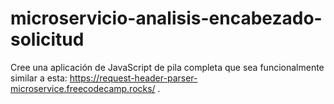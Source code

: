# microservicio-analisis-encabezado-solicitud
Cree una aplicación de JavaScript de pila completa que sea funcionalmente similar a esta: https://request-header-parser-microservice.freecodecamp.rocks/ .
